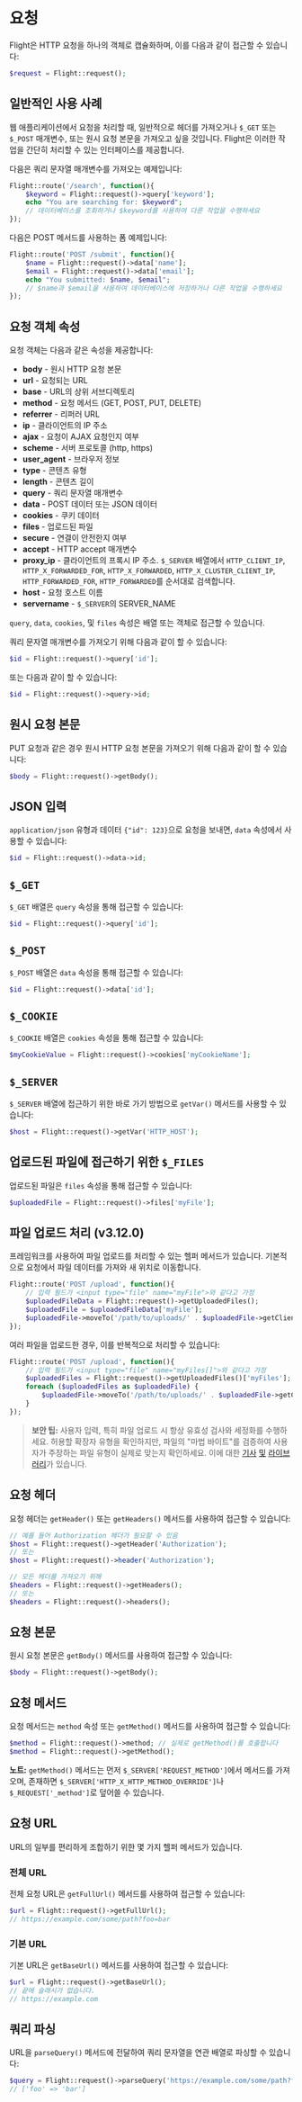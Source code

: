 # 요청

Flight은 HTTP 요청을 하나의 객체로 캡슐화하며, 이를 다음과 같이 접근할 수 있습니다:

```php
$request = Flight::request();
```

## 일반적인 사용 사례

웹 애플리케이션에서 요청을 처리할 때, 일반적으로 헤더를 가져오거나 `$_GET` 또는 `$_POST` 매개변수, 또는 원시 요청 본문을 가져오고 싶을 것입니다. Flight은 이러한 작업을 간단히 처리할 수 있는 인터페이스를 제공합니다.

다음은 쿼리 문자열 매개변수를 가져오는 예제입니다:

```php
Flight::route('/search', function(){
	$keyword = Flight::request()->query['keyword'];
	echo "You are searching for: $keyword";
	// 데이터베이스를 조회하거나 $keyword를 사용하여 다른 작업을 수행하세요
});
```

다음은 POST 메서드를 사용하는 폼 예제입니다:

```php
Flight::route('POST /submit', function(){
	$name = Flight::request()->data['name'];
	$email = Flight::request()->data['email'];
	echo "You submitted: $name, $email";
	// $name과 $email을 사용하여 데이터베이스에 저장하거나 다른 작업을 수행하세요
});
```

## 요청 객체 속성

요청 객체는 다음과 같은 속성을 제공합니다:

- **body** - 원시 HTTP 요청 본문
- **url** - 요청되는 URL
- **base** - URL의 상위 서브디렉토리
- **method** - 요청 메서드 (GET, POST, PUT, DELETE)
- **referrer** - 리퍼러 URL
- **ip** - 클라이언트의 IP 주소
- **ajax** - 요청이 AJAX 요청인지 여부
- **scheme** - 서버 프로토콜 (http, https)
- **user_agent** - 브라우저 정보
- **type** - 콘텐츠 유형
- **length** - 콘텐츠 길이
- **query** - 쿼리 문자열 매개변수
- **data** - POST 데이터 또는 JSON 데이터
- **cookies** - 쿠키 데이터
- **files** - 업로드된 파일
- **secure** - 연결이 안전한지 여부
- **accept** - HTTP accept 매개변수
- **proxy_ip** - 클라이언트의 프록시 IP 주소. `$_SERVER` 배열에서 `HTTP_CLIENT_IP`, `HTTP_X_FORWARDED_FOR`, `HTTP_X_FORWARDED`, `HTTP_X_CLUSTER_CLIENT_IP`, `HTTP_FORWARDED_FOR`, `HTTP_FORWARDED`를 순서대로 검색합니다.
- **host** - 요청 호스트 이름
- **servername** - `$_SERVER`의 SERVER_NAME

`query`, `data`, `cookies`, 및 `files` 속성은 배열 또는 객체로 접근할 수 있습니다.

쿼리 문자열 매개변수를 가져오기 위해 다음과 같이 할 수 있습니다:

```php
$id = Flight::request()->query['id'];
```

또는 다음과 같이 할 수 있습니다:

```php
$id = Flight::request()->query->id;
```

## 원시 요청 본문

PUT 요청과 같은 경우 원시 HTTP 요청 본문을 가져오기 위해 다음과 같이 할 수 있습니다:

```php
$body = Flight::request()->getBody();
```

## JSON 입력

`application/json` 유형과 데이터 `{"id": 123}`으로 요청을 보내면, `data` 속성에서 사용할 수 있습니다:

```php
$id = Flight::request()->data->id;
```

## `$_GET`

`$_GET` 배열은 `query` 속성을 통해 접근할 수 있습니다:

```php
$id = Flight::request()->query['id'];
```

## `$_POST`

`$_POST` 배열은 `data` 속성을 통해 접근할 수 있습니다:

```php
$id = Flight::request()->data['id'];
```

## `$_COOKIE`

`$_COOKIE` 배열은 `cookies` 속성을 통해 접근할 수 있습니다:

```php
$myCookieValue = Flight::request()->cookies['myCookieName'];
```

## `$_SERVER`

`$_SERVER` 배열에 접근하기 위한 바로 가기 방법으로 `getVar()` 메서드를 사용할 수 있습니다:

```php
$host = Flight::request()->getVar('HTTP_HOST');
```

## 업로드된 파일에 접근하기 위한 `$_FILES`

업로드된 파일은 `files` 속성을 통해 접근할 수 있습니다:

```php
$uploadedFile = Flight::request()->files['myFile'];
```

## 파일 업로드 처리 (v3.12.0)

프레임워크를 사용하여 파일 업로드를 처리할 수 있는 헬퍼 메서드가 있습니다. 기본적으로 요청에서 파일 데이터를 가져와 새 위치로 이동합니다.

```php
Flight::route('POST /upload', function(){
	// 입력 필드가 <input type="file" name="myFile">와 같다고 가정
	$uploadedFileData = Flight::request()->getUploadedFiles();
	$uploadedFile = $uploadedFileData['myFile'];
	$uploadedFile->moveTo('/path/to/uploads/' . $uploadedFile->getClientFilename());
});
```

여러 파일을 업로드한 경우, 이를 반복적으로 처리할 수 있습니다:

```php
Flight::route('POST /upload', function(){
	// 입력 필드가 <input type="file" name="myFiles[]">와 같다고 가정
	$uploadedFiles = Flight::request()->getUploadedFiles()['myFiles'];
	foreach ($uploadedFiles as $uploadedFile) {
		$uploadedFile->moveTo('/path/to/uploads/' . $uploadedFile->getClientFilename());
	}
});
```

> **보안 팁:** 사용자 입력, 특히 파일 업로드 시 항상 유효성 검사와 세정화를 수행하세요. 허용할 확장자 유형을 확인하지만, 파일의 "마법 바이트"를 검증하여 사용자가 주장하는 파일 유형이 실제로 맞는지 확인하세요. 이에 대한 [기사](https://dev.to/yasuie/php-file-upload-check-uploaded-files-with-magic-bytes-54oe) [및](https://amazingalgorithms.com/snippets/php/detecting-the-mime-type-of-an-uploaded-file-using-magic-bytes/) [라이브러리](https://github.com/RikudouSage/MimeTypeDetector)가 있습니다.

## 요청 헤더

요청 헤더는 `getHeader()` 또는 `getHeaders()` 메서드를 사용하여 접근할 수 있습니다:

```php
// 예를 들어 Authorization 헤더가 필요할 수 있음
$host = Flight::request()->getHeader('Authorization');
// 또는
$host = Flight::request()->header('Authorization');

// 모든 헤더를 가져오기 위해
$headers = Flight::request()->getHeaders();
// 또는
$headers = Flight::request()->headers();
```

## 요청 본문

원시 요청 본문은 `getBody()` 메서드를 사용하여 접근할 수 있습니다:

```php
$body = Flight::request()->getBody();
```

## 요청 메서드

요청 메서드는 `method` 속성 또는 `getMethod()` 메서드를 사용하여 접근할 수 있습니다:

```php
$method = Flight::request()->method; // 실제로 getMethod()를 호출합니다
$method = Flight::request()->getMethod();
```

**노트:** `getMethod()` 메서드는 먼저 `$_SERVER['REQUEST_METHOD']`에서 메서드를 가져오며, 존재하면 `$_SERVER['HTTP_X_HTTP_METHOD_OVERRIDE']`나 `$_REQUEST['_method']`로 덮어쓸 수 있습니다.

## 요청 URL

URL의 일부를 편리하게 조합하기 위한 몇 가지 헬퍼 메서드가 있습니다.

### 전체 URL

전체 요청 URL은 `getFullUrl()` 메서드를 사용하여 접근할 수 있습니다:

```php
$url = Flight::request()->getFullUrl();
// https://example.com/some/path?foo=bar
```

### 기본 URL

기본 URL은 `getBaseUrl()` 메서드를 사용하여 접근할 수 있습니다:

```php
$url = Flight::request()->getBaseUrl();
// 끝에 슬래시가 없습니다.
// https://example.com
```

## 쿼리 파싱

URL을 `parseQuery()` 메서드에 전달하여 쿼리 문자열을 연관 배열로 파싱할 수 있습니다:

```php
$query = Flight::request()->parseQuery('https://example.com/some/path?foo=bar');
// ['foo' => 'bar']
```